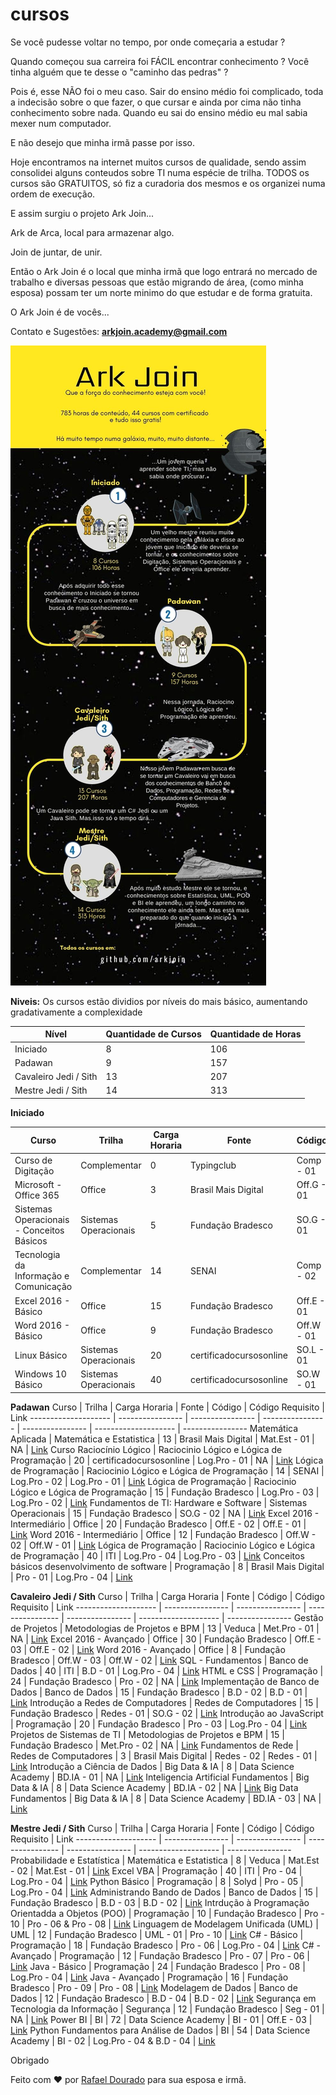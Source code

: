 # cursos

Se você pudesse voltar no tempo, por onde começaria a estudar ?

Quando começou sua carreira foi FÁCIL encontrar conhecimento ? Você tinha alguém que te desse o "caminho das pedras" ?

Pois é, esse NÃO foi o meu caso. Sair do ensino médio foi complicado, toda a indecisão sobre o que fazer, o que cursar e ainda por cima não tinha conhecimento sobre nada. Quando eu sai do ensino médio eu mal sabia mexer num computador.

E não desejo que minha irmã passe por isso.

Hoje encontramos na internet muitos cursos de qualidade, sendo assim consolidei alguns conteudos sobre TI numa espécie de trilha. TODOS os cursos são GRATUITOS, só fiz a curadoria dos mesmos e os organizei numa ordem de execução.

E assim surgiu o projeto Ark Join...

Ark de Arca, local para armazenar algo.

Join de juntar, de unir.

Então o Ark Join é o local que minha irmã que logo entrará no mercado de trabalho e diversas pessoas que estão migrando de área, (como minha esposa) possam ter um norte minimo do que estudar e de forma gratuita.


O Ark Join é de vocês...

Contato e Sugestões: **arkjoin.academy@gmail.com** 


![GitHub Logo](/imagens/Infografico.jpg)

**Niveis:**
Os cursos estão dividios por níveis do mais básico, aumentando gradativamente a complexidade

Nível | Quantidade de Cursos | Quantidade de Horas
-------------------- | ---------------- | ----------------
Iniciado | 8 | 106
Padawan | 9 | 157
Cavaleiro Jedi / Sith | 13 | 207
Mestre Jedi / Sith | 14 | 313

**Iniciado**

Curso | Trilha | Carga Horaria | Fonte | Código | Código Requisito | Link
-------------------- | ---------------- | ---------------- | ---------------- | ---------------- | -------------------- |  ----------------
Curso de Digitação | Complementar | 0 | Typingclub | Comp - 01 | NA | [Link](https://www.typingclub.com/sportal/program-21.game)
Microsoft - Office 365 | Office | 3 | Brasil Mais Digital | Off.G - 01 | NA | [Link](http://www.brasilmaisdigital.org.br/index.php/pt-br/cursos-online/2017-05-23-17-40-54/51-microsoft-office-365/preview)
Sistemas Operacionais - Conceitos Básicos | Sistemas Operacionais | 5 | Fundação Bradesco | SO.G - 01 | NA | [Link](https://www.ev.org.br/cursos/sistemas-operacionais-conceitos-basicos)
Tecnologia da Informação e Comunicação | Complementar | 14 | SENAI | Comp - 02 | NA | [Link](http://www.ead.ms.senai.br/cursos/iniciacao_profissional/?c=Tecnologia_da_Informa%C3%A7%C3%A3o_e_Comunica%C3%A7%C3%A3o&id=16)
Excel 2016 - Básico | Office | 15 | Fundação Bradesco | Off.E - 01 | NA | [Link](https://www.ev.org.br/cursos/microsoft-excel-2016-basico)
Word 2016 - Básico | Office | 9 | Fundação Bradesco | Off.W - 01 | NA | [Link](https://www.ev.org.br/cursos/microsoft-word-2016-basico)
Linux Básico | Sistemas Operacionais | 20 | certificadocursosonline | SO.L - 01 | NA | [Link](https://certificadocursosonline.com/cursos/curso-de-linux-basico/)
Windows 10 Básico | Sistemas Operacionais | 40 | certificadocursosonline | SO.W - 01 | NA | [Link](https://certificadocursosonline.com/cursos/curso-de-windows-10/)


**Padawan**
Curso | Trilha | Carga Horaria | Fonte | Código | Código Requisito | Link
-------------------- | ---------------- | ---------------- | ---------------- | ---------------- | -------------------- |  ----------------
Matemática Aplicada | Matemática e Estatistica | 13 | Brasil Mais Digital | Mat.Est - 01 | NA | [Link](http://www.brasilmaisdigital.org.br/index.php/pt-br/cursos-online/2017-05-23-17-40-54/35-matematica-aplicada/preview)
Curso Raciocínio Lógico | Raciocinio Lógico e Lógica de Programação | 20 | certificadocursosonline | Log.Pro - 01 | NA | [Link](https://certificadocursosonline.com/cursos/curso-de-raciocinio-logico/)
Lógica de Programação | Raciocinio Lógico e Lógica de Programação | 14 | SENAI | Log.Pro - 02 | Log.Pro - 01 | [Link](http://www.ead.ms.senai.br/cursos/iniciacao_profissional/?c=L%C3%B3gica_de_Programa%C3%A7%C3%A3o&id=11)
Lógica de Programação | Raciocinio Lógico e Lógica de Programação | 15 | Fundação Bradesco | Log.Pro - 03 | Log.Pro - 02 | [Link](https://www.ev.org.br/cursos/fundamentos-de-logica-de-programacao)
Fundamentos de TI: Hardware e Software | Sistemas Operacionais | 15 | Fundação Bradesco | SO.G - 02 | NA | [Link](https://www.ev.org.br/cursos/fundamentos-de-ti-hardware-e-software)
Excel 2016 - Intermediário | Office | 20 | Fundação Bradesco | Off.E - 02 | Off.E - 01 | [Link](https://www.ev.org.br/cursos/microsoft-excel-2016-intermediario)
Word 2016 - Intermediário | Office | 12 | Fundação Bradesco | Off.W - 02 | Off.W - 01 | [Link](https://www.ev.org.br/cursos/microsoft-word-2016-intermediario)
Lógica de Programação | Raciocinio Lógico e Lógica de Programação | 40 | ITI | Log.Pro - 04 | Log.Pro - 03 | [Link](http://ead-social.itinovacao.org.br/course/introducao-a-logica-de-programacao/)
Conceitos básicos desenvolvimento de software | Programação | 8 | Brasil Mais Digital | Pro - 01 | Log.Pro - 04 | [Link](http://www.brasilmaisdigital.org.br/index.php/pt-br/cursos-online/2017-05-23-17-40-54/55-microsoft-conceitos-basicos-desenvolvimento-de-software/preview)


**Cavaleiro Jedi / Sith**
Curso | Trilha | Carga Horaria | Fonte | Código | Código Requisito | Link
-------------------- | ---------------- | ---------------- | ---------------- | ---------------- | -------------------- |  ----------------
Gestão de Projetos | Metodologias de Projetos e BPM | 13 | Veduca | Met.Pro - 01 | NA | [Link](https://play.veduca.org/curso-online-gestao-projetos)
Excel 2016 - Avançado | Office | 30 | Fundação Bradesco | Off.E - 03 | Off.E - 02 | [Link](https://www.ev.org.br/cursos/microsoft-excel-2016-avancado)
Word 2016 - Avançado | Office | 8 | Fundação Bradesco | Off.W - 03 | Off.W - 02 | [Link](https://www.ev.org.br/cursos/microsoft-word-2016-avancado)
SQL - Fundamentos | Banco de Dados | 40 | ITI | B.D - 01 | Log.Pro - 04 | [Link](http://www.itinovacao.org.br/sql/)
HTML e CSS | Programação | 24 | Fundação Bradesco | Pro - 02 | NA | [Link](https://www.ev.org.br/cursos/html-e-css-na-pratica)
Implementação de Banco de Dados | Banco de Dados | 15 | Fundação Bradesco | B.D - 02 | B.D - 01 | [Link](https://www.ev.org.br/cursos/implementando-bancos-de-dados)
Introdução a Redes de Computadores | Redes de Computadores | 15 | Fundação Bradesco | Redes - 01 | SO.G - 02 | [Link](https://www.ev.org.br/cursos/introducao-a-redes-de-computadores)
Introdução ao JavaScript | Programação | 20 | Fundação Bradesco | Pro - 03 | Log.Pro - 04 | [Link](https://www.ev.org.br/cursos/introducao-ao-javascript)
Projetos de Sistemas de TI | Metodologias de Projetos e BPM | 15 | Fundação Bradesco | Met.Pro - 02 | NA | [Link](https://www.ev.org.br/cursos/projetos-de-sistemas-de-ti)
Fundamentos de Rede | Redes de Computadores | 3 | Brasil Mais Digital | Redes - 02 | Redes - 01 | [Link](http://www.brasilmaisdigital.org.br/index.php/pt-br/cursos-online/2017-05-23-17-40-54/53-microsoft-fundamentos-de-rede/preview)
Introdução a Ciência de Dados | Big Data & IA | 8 | Data Science Academy | BD.IA - 01 | NA | [Link](https://www.datascienceacademy.com.br/course?courseid=introduo--cincia-de-dados)
Inteligencia Artificial Fundamentos | Big Data & IA | 8 | Data Science Academy | BD.IA - 02 | NA | [Link](https://www.datascienceacademy.com.br/course?courseid=inteligencia-artificial-fundamentos)
Big Data Fundamentos | Big Data & IA | 8 | Data Science Academy | BD.IA - 03 | NA | [Link](https://www.datascienceacademy.com.br/course?courseid=big-data-fundamentos)


**Mestre Jedi / Sith**
Curso | Trilha | Carga Horaria | Fonte | Código | Código Requisito | Link
-------------------- | ---------------- | ---------------- | ---------------- | ---------------- | -------------------- |  ----------------
Probabilidade e Estatística | Matemática e Estatistica | 8 | Veduca | Mat.Est - 02 | Mat.Est - 01 | [Link](https://play.veduca.org/curso-online-probabilidade-e-estatistica)
Excel VBA | Programação | 40 | ITI | Pro - 04 | Log.Pro - 04 | [Link](http://ead-social.itinovacao.org.br/course/excel-2013-vba-modulo-i/)
Python Básico | Programação | 8 | Solyd | Pro - 05 | Log.Pro - 04 | [Link](https://solyd.com.br/treinamentos/python-basico/)
Administrando Bando de Dados | Banco de Dados | 15 | Fundação Bradesco | B.D - 03 | B.D - 02 | [Link](https://www.ev.org.br/cursos/administrando-bancos-de-dados)
Intrdução à Programação Orientadda a Objetos (POO) | Programação | 10 | Fundação Bradesco | Pro - 10 | Pro - 06 & Pro - 08 | [Link](https://www.ev.org.br/cursos/introducao-a-programacao-orientada-a-objetos-poo)
Linguagem de Modelagem Unificada (UML) | UML | 12 | Fundação Bradesco | UML - 01 | Pro - 10 | [Link](https://www.ev.org.br/cursos/linguagem-de-modelagem-unificada-uml)
C# - Básico | Programação | 18 | Fundação Bradesco | Pro - 06 | Log.Pro - 04 | [Link](https://www.ev.org.br/cursos/linguagem-de-programacao-c-basico)
C# - Avançado | Programação | 12 | Fundação Bradesco | Pro - 07 | Pro - 06 | [Link](https://www.ev.org.br/cursos/linguagem-de-programacao-c-avancado)
Java - Básico | Programação | 24 | Fundação Bradesco | Pro - 08 | Log.Pro - 04 | [Link](https://www.ev.org.br/cursos/linguagem-de-programacao-java-basico)
Java - Avançado | Programação | 16 | Fundação Bradesco | Pro - 09 | Pro - 08 | [Link](https://www.ev.org.br/cursos/linguagem-de-programacao-java-avancado)
Modelagem de Dados | Banco de Dados | 12 | Fundação Bradesco | B.D - 04 | B.D - 02 | [Link](https://www.ev.org.br/cursos/modelagem-de-dados)
Segurança em Tecnologia da Informação | Segurança | 12 | Fundação Bradesco | Seg - 01 | NA | [Link](https://www.ev.org.br/cursos/seguranca-em-tecnologia-da-informacao)
Power BI | BI | 72 | Data Science Academy | BI - 01 | Off.E - 03 | [Link](https://www.datascienceacademy.com.br/course?courseid=microsoft-power-bi-para-data-science)
Python Fundamentos para Análise de Dados | BI | 54 | Data Science Academy | BI - 02 | Log.Pro - 04 & B.D - 04 | [Link](https://www.datascienceacademy.com.br/course?courseid=python-fundamentos)



Obrigado

Feito com :heart: por [Rafael Dourado](https://github.com/rafaelrd-dev) para sua esposa e irmã.
